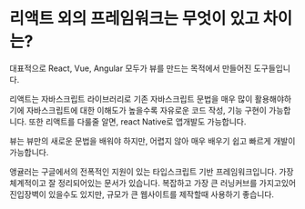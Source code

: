 # 리액트 외의 프레임워크는 무엇이 있고 차이는?

대표적으로 React, Vue, Angular 모두가 뷰를 만드는 목적에서 만들어진 도구들입니다.

리액트는 자바스크립트 라이브러리로 기존 자바스크립트 문법을 매우 많이 활용해야하기에 자바스크립트에 대한 이해도가 높을수록 자유로운 코드 작성, 기능 구현이 가능합니다.
또한 리액트를 다룰줄 알면, react Native로 앱개발도 가능합니다.

뷰는 뷰만의 새로운 문법을 배워야 하지만, 어렵지 않아 매우 배우기 쉽고 빠르게 개발이 가능합니다.

앵귤러는 구글에서의 전폭적인 지원이 있는 타입스크립트 기반 프레임워크입니다.
가장 체계적이고 잘 정리되어있는 문서가 있습니다.
복잡하고 가장 큰 러닝커브를 가지고있어 진입장벽이 있을수도 있지만, 규모가 큰 웹사이트를 제작할때 사용하기 좋습니다.

